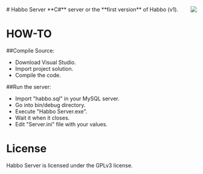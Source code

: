 <img src="https://dumpshare.net/images/8923573server_5.png" align="right">
# Habbo Server
**C#** server or the **first version** of Habbo (v1).

# HOW-TO 

##Compile Source:
- Download Visual Studio.
- Import project solution.
- Compile the code.

##Run the server:
- Import "habbo.sql" in your MySQL server.
- Go into bin/debug directory.
- Execute "Habbo Server.exe".
- Wait it when it closes.
- Edit "Server.ini" file with your values.

# License
Habbo Server is licensed under the GPLv3 license.